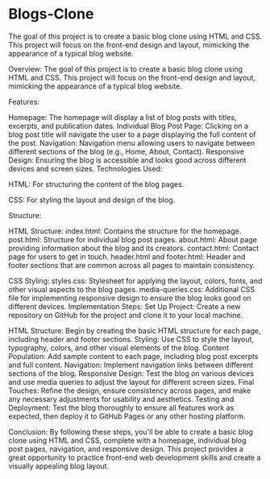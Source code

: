 # Blogs-Clone

The goal of this project is to create a basic blog clone using HTML and CSS. This project will focus on the front-end design and layout, mimicking the appearance of a typical blog website.

Overview:
The goal of this project is to create a basic blog clone using HTML and CSS. This project will focus on the front-end design and layout, mimicking the appearance of a typical blog website.

Features:

Homepage: The homepage will display a list of blog posts with titles, excerpts, and publication dates.
Individual Blog Post Page: Clicking on a blog post title will navigate the user to a page displaying the full content of the post.
Navigation: Navigation menu allowing users to navigate between different sections of the blog (e.g., Home, About, Contact).
Responsive Design: Ensuring the blog is accessible and looks good across different devices and screen sizes.
Technologies Used:

HTML: For structuring the content of the blog pages.

CSS: For styling the layout and design of the blog.

Structure:

HTML Structure:
index.html: Contains the structure for the homepage.
post.html: Structure for individual blog post pages.
about.html: About page providing information about the blog and its creators.
contact.html: Contact page for users to get in touch.
header.html and footer.html: Header and footer sections that are common across all pages to maintain consistency.

CSS Styling:
styles.css: Stylesheet for applying the layout, colors, fonts, and other visual aspects to the blog pages.
media-queries.css: Additional CSS file for implementing responsive design to ensure the blog looks good on different devices.
Implementation Steps:
Set Up Project: Create a new repository on GitHub for the project and clone it to your local machine.

HTML Structure: Begin by creating the basic HTML structure for each page, including header and footer sections.
Styling: Use CSS to style the layout, typography, colors, and other visual elements of the blog.
Content Population: Add sample content to each page, including blog post excerpts and full content.
Navigation: Implement navigation links between different sections of the blog.
Responsive Design: Test the blog on various devices and use media queries to adjust the layout for different screen sizes.
Final Touches: Refine the design, ensure consistency across pages, and make any necessary adjustments for usability and aesthetics.
Testing and Deployment: Test the blog thoroughly to ensure all features work as expected, then deploy it to GitHub Pages or any other hosting platform.

Conclusion:
By following these steps, you'll be able to create a basic blog clone using HTML and CSS, complete with a homepage, individual blog post pages, navigation, and responsive design. This project provides a great opportunity to practice front-end web development skills and create a visually appealing blog layout.





